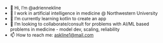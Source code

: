 - 👋 Hi, I’m @adriennekline
- 👀 I work in artificial intelligence in medicine @ Northwestern University
- 🌱 I’m currently learning kotlin to create an app 
- 💞️ I’m looking to collaborate/consult for problems with AI/ML based problems in medicine - model dev, scaling, reliability
- 📫 How to reach me: askline1@mail.com


